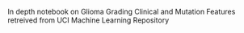 In depth notebook on Glioma Grading Clinical and Mutation Features retreived from UCI Machine Learning Repository
